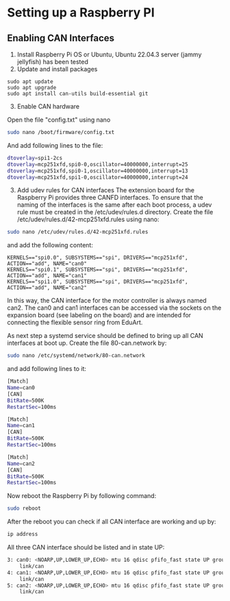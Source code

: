 # Setting up a Raspberry PI

## Enabling CAN Interfaces

1. Install Raspberry Pi OS or Ubuntu, Ubuntu 22.04.3 server (jammy jellyfish) has been tested
2. Update and install packages
```console
sudo apt update
sudo apt upgrade
sudo apt install can-utils build-essential git
```

3. Enable CAN hardware

Open the file "config.txt" using nano

```bash
sudo nano /boot/firmware/config.txt
```

And add following lines to the file:

```bash
dtoverlay=spi1-2cs
dtoverlay=mcp251xfd,spi0-0,oscillator=40000000,interrupt=25
dtoverlay=mcp251xfd,spi0-1,oscillator=40000000,interrupt=13
dtoverlay=mcp251xfd,spi1-0,oscillator=40000000,interrupt=24
```

3. Add udev rules for CAN interfaces
The extension board for the Raspberry Pi provides three CANFD interfaces. To ensure that the naming of the interfaces is the same after each boot process, a udev rule must be created in the /etc/udev/rules.d directory. Create the file /etc/udev/rules.d/42-mcp251xfd.rules using nano:

```bash
sudo nano /etc/udev/rules.d/42-mcp251xfd.rules
```

and add the following content:

```console
KERNELS=="spi0.0", SUBSYSTEMS=="spi", DRIVERS=="mcp251xfd", ACTION=="add", NAME="can0"
KERNELS=="spi0.1", SUBSYSTEMS=="spi", DRIVERS=="mcp251xfd", ACTION=="add", NAME="can1"
KERNELS=="spi1.0", SUBSYSTEMS=="spi", DRIVERS=="mcp251xfd", ACTION=="add", NAME="can2"
```

In this way, the CAN interface for the motor controller is always named can2. The can0 and can1 interfaces can be accessed via the sockets on the expansion board (see labeling on the board) and are intended for connecting the flexible sensor ring from EduArt.

As next step a systemd service should be defined to bring up all CAN interfaces at boot up. Create the file 80-can.network by:

```bash
sudo nano /etc/systemd/network/80-can.network
```

and add following lines to it:

```bash
[Match]
Name=can0
[CAN]
BitRate=500K
RestartSec=100ms

[Match]
Name=can1
[CAN]
BitRate=500K
RestartSec=100ms

[Match]
Name=can2
[CAN]
BitRate=500K
RestartSec=100ms
```

Now reboot the Raspberry Pi by following command:

```bash
sudo reboot
```

After the reboot you can check if all CAN interface are working and up by:

```bash
ip address
```

All three CAN interface should be listed and in state UP:

```bash
3: can0: <NOARP,UP,LOWER_UP,ECHO> mtu 16 qdisc pfifo_fast state UP group default qlen 10
    link/can 
4: can1: <NOARP,UP,LOWER_UP,ECHO> mtu 16 qdisc pfifo_fast state UP group default qlen 10
    link/can 
5: can2: <NOARP,UP,LOWER_UP,ECHO> mtu 16 qdisc pfifo_fast state UP group default qlen 10
    link/can 
```